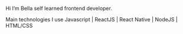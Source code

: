Hi I’m Bella self learned frontend developer.

Main technologies I use 
Javascript | ReactJS | React Native | NodeJS | HTML/CSS
